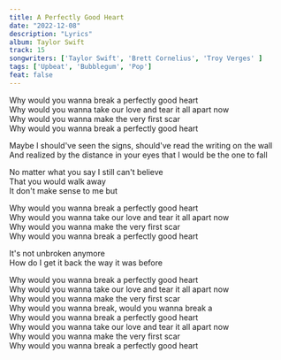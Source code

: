 ```yaml
---
title: A Perfectly Good Heart
date: "2022-12-08"
description: "Lyrics"
album: Taylor Swift
track: 15
songwriters: ['Taylor Swift', 'Brett Cornelius', 'Troy Verges' ]
tags: ['Upbeat', 'Bubblegum', 'Pop']
feat: false
---
```

<p className="chorus">
Why would you wanna break a perfectly good heart <br />
Why would you wanna take our love and tear it all apart now <br />
Why would you wanna make the very first scar <br />
Why would you wanna break a perfectly good heart <br />
</p>
<p className="verse-one">
Maybe I should've seen the signs, should've read the writing on the wall <br />
And realized by the distance in your eyes that I would be the one to fall <br />
</p>
<p className="pre-chorus">
No matter what you say I still can't believe <br />
That you would walk away <br />
It don't make sense to me but <br />
</p>
<p className="chorus">
Why would you wanna break a perfectly good heart <br />
Why would you wanna take our love and tear it all apart now <br />
Why would you wanna make the very first scar <br />
Why would you wanna break a perfectly good heart <br />
</p>
<p className="bridge">
It's not unbroken anymore <br />
How do I get it back the way it was before <br />
</p>
<p className="chorus">
Why would you wanna break a perfectly good heart <br />
Why would you wanna take our love and tear it all apart now <br />
Why would you wanna make the very first scar <br />
Why would you wanna break, would you wanna break a <br />
Why would you wanna break a perfectly good heart <br />
Why would you wanna take our love and tear it all apart now <br />
Why would you wanna make the very first scar <br />
Why would you wanna break a perfectly good heart <br />
</p>

